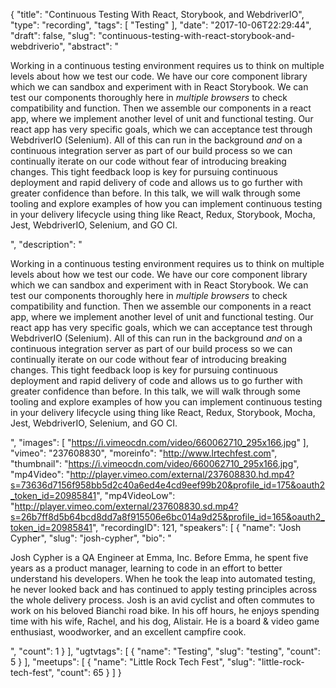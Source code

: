 {
  "title": "Continuous Testing With React, Storybook, and WebdriverIO",
  "type": "recording",
  "tags": [
    "Testing"
  ],
  "date": "2017-10-06T22:29:44",
  "draft": false,
  "slug": "continuous-testing-with-react-storybook-and-webdriverio",
  "abstract": "<p>Working in a continuous testing environment requires us to think on multiple levels about how we test our code. We have our core component library which we can sandbox and experiment with in React Storybook. We can test our components thoroughly here in *multiple browsers* to check compatibility and function. Then we assemble our components in a react app, where we implement another level of unit and functional testing. Our react app has very specific goals, which we can acceptance test through WebdriverIO (Selenium). All of this can run in the background *and* on a continuous integration server as part of our build process so we can continually iterate on our code without fear of introducing breaking changes. This tight feedback loop is key for pursuing continuous deployment and rapid delivery of code and allows us to go further with greater confidence than before. In this talk, we will walk through some tooling and explore examples of how you can implement continuous testing in your delivery lifecycle using thing like React, Redux, Storybook, Mocha, Jest, WebdriverIO, Selenium, and GO CI.</p>",
  "description": "<p>Working in a continuous testing environment requires us to think on multiple levels about how we test our code. We have our core component library which we can sandbox and experiment with in React Storybook. We can test our components thoroughly here in *multiple browsers* to check compatibility and function. Then we assemble our components in a react app, where we implement another level of unit and functional testing. Our react app has very specific goals, which we can acceptance test through WebdriverIO (Selenium). All of this can run in the background *and* on a continuous integration server as part of our build process so we can continually iterate on our code without fear of introducing breaking changes. This tight feedback loop is key for pursuing continuous deployment and rapid delivery of code and allows us to go further with greater confidence than before. In this talk, we will walk through some tooling and explore examples of how you can implement continuous testing in your delivery lifecycle using thing like React, Redux, Storybook, Mocha, Jest, WebdriverIO, Selenium, and GO CI.</p>",
  "images": [
    "https://i.vimeocdn.com/video/660062710_295x166.jpg"
  ],
  "vimeo": "237608830",
  "moreinfo": "http://www.lrtechfest.com",
  "thumbnail": "https://i.vimeocdn.com/video/660062710_295x166.jpg",
  "mp4Video": "http://player.vimeo.com/external/237608830.hd.mp4?s=73636d7156f958bb5d2c40a6ed4e4cd9eef99b20&profile_id=175&oauth2_token_id=20985841",
  "mp4VideoLow": "http://player.vimeo.com/external/237608830.sd.mp4?s=26b7ff8d5b64bcd8dd7a8f915506e6bc014a9d25&profile_id=165&oauth2_token_id=20985841",
  "recordingID": 121,
  "speakers": [
    {
      "name": "Josh Cypher",
      "slug": "josh-cypher",
      "bio": "<p>Josh Cypher is a QA Engineer at Emma, Inc. Before Emma, he spent five years as a product manager, learning to code in an effort to better understand his developers. When he took the leap into automated testing, he never looked back and has continued to apply testing principles across the whole delivery process. Josh is an avid cyclist and often commutes to work on his beloved Bianchi road bike. In his off hours, he enjoys spending time with his wife, Rachel, and his dog, Alistair. He is a board & video game enthusiast, woodworker, and an excellent campfire cook.</p>",
      "count": 1
    }
  ],
  "ugtvtags": [
    {
      "name": "Testing",
      "slug": "testing",
      "count": 5
    }
  ],
  "meetups": [
    {
      "name": "Little Rock Tech Fest",
      "slug": "little-rock-tech-fest",
      "count": 65
    }
  ]
}
